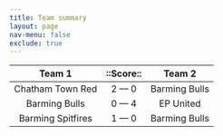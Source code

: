 ```yaml
---
title: Team summary
layout: page
nav-menu: false
exclude: true
---
```




|      Team 1       |  ::Score::  |    Team 2     |
|:-----------------:|:-----------:|:-------------:|
| Chatham Town Red  | 2 &mdash; 0 | Barming Bulls |
|   Barming Bulls   | 0 &mdash; 4 |   EP United   |
| Barming Spitfires | 1 &mdash; 0 | Barming Bulls |

 <br /><br /><br />